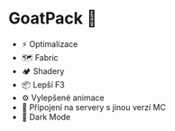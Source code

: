 # GoatPack 🐐
- ⚡ Optimalizace
- 🗺️ Fabric
- 🏕️ Shadery
- 📦 Lepší F3
- ⚙️ Vylepšené animace
- 🔌 Připojení na servery s jinou verzí MC
- 🌙 Dark Mode

